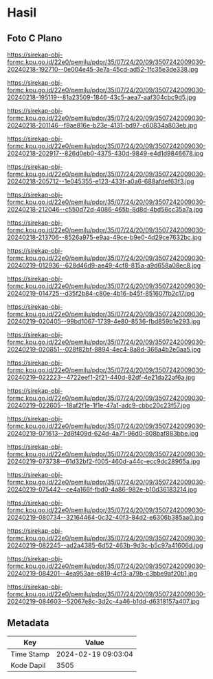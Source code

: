 # Hasil

## Foto C Plano

https://sirekap-obj-formc.kpu.go.id/22e0/pemilu/pdpr/35/07/24/20/09/3507242009030-20240218-192710--0e004e45-3e7a-45cd-ad52-1fc35e3de338.jpg

https://sirekap-obj-formc.kpu.go.id/22e0/pemilu/pdpr/35/07/24/20/09/3507242009030-20240218-195119--81a23509-1846-43c5-aea7-aaf304cbc9d5.jpg

https://sirekap-obj-formc.kpu.go.id/22e0/pemilu/pdpr/35/07/24/20/09/3507242009030-20240218-201146--f9ae816e-b23e-4131-bd97-c60834a803eb.jpg

https://sirekap-obj-formc.kpu.go.id/22e0/pemilu/pdpr/35/07/24/20/09/3507242009030-20240218-202917--826d0eb0-4375-430d-9849-e4d1d9846678.jpg

https://sirekap-obj-formc.kpu.go.id/22e0/pemilu/pdpr/35/07/24/20/09/3507242009030-20240218-205712--1e045355-e123-433f-a0a6-688afdef63f3.jpg

https://sirekap-obj-formc.kpu.go.id/22e0/pemilu/pdpr/35/07/24/20/09/3507242009030-20240218-212046--c550d72d-4086-465b-8d8d-4bd56cc35a7a.jpg

https://sirekap-obj-formc.kpu.go.id/22e0/pemilu/pdpr/35/07/24/20/09/3507242009030-20240218-213706--8526a975-e9aa-49ce-b9e0-4d29ce7632bc.jpg

https://sirekap-obj-formc.kpu.go.id/22e0/pemilu/pdpr/35/07/24/20/09/3507242009030-20240219-012936--628d46d9-ae49-4cf8-815a-a9d658a08ec8.jpg

https://sirekap-obj-formc.kpu.go.id/22e0/pemilu/pdpr/35/07/24/20/09/3507242009030-20240219-014725--d35f2b84-c80e-4b16-b45f-851607fb2c17.jpg

https://sirekap-obj-formc.kpu.go.id/22e0/pemilu/pdpr/35/07/24/20/09/3507242009030-20240219-020405--99bd1067-1739-4e80-8536-fbd859b1e293.jpg

https://sirekap-obj-formc.kpu.go.id/22e0/pemilu/pdpr/35/07/24/20/09/3507242009030-20240219-020851--028f82bf-8894-4ec4-8a8d-366a4b2e0aa5.jpg

https://sirekap-obj-formc.kpu.go.id/22e0/pemilu/pdpr/35/07/24/20/09/3507242009030-20240219-022223--4722eef1-2f21-440d-82df-4e21da22af6a.jpg

https://sirekap-obj-formc.kpu.go.id/22e0/pemilu/pdpr/35/07/24/20/09/3507242009030-20240219-022605--18af2f1e-1f1e-47a1-adc9-cbbc20c23f57.jpg

https://sirekap-obj-formc.kpu.go.id/22e0/pemilu/pdpr/35/07/24/20/09/3507242009030-20240219-071613--2d8f409d-624d-4a71-96d0-808baf883bbe.jpg

https://sirekap-obj-formc.kpu.go.id/22e0/pemilu/pdpr/35/07/24/20/09/3507242009030-20240219-073738--61d32bf2-f005-460d-a44c-ecc9dc28965a.jpg

https://sirekap-obj-formc.kpu.go.id/22e0/pemilu/pdpr/35/07/24/20/09/3507242009030-20240219-075442--ce4a166f-fbd0-4a86-982e-b10d36183214.jpg

https://sirekap-obj-formc.kpu.go.id/22e0/pemilu/pdpr/35/07/24/20/09/3507242009030-20240219-080734--32164464-0c32-40f3-84d2-e6306b385aa0.jpg

https://sirekap-obj-formc.kpu.go.id/22e0/pemilu/pdpr/35/07/24/20/09/3507242009030-20240219-082245--ad2a4385-6d52-463b-9d3c-b5c97a41606d.jpg

https://sirekap-obj-formc.kpu.go.id/22e0/pemilu/pdpr/35/07/24/20/09/3507242009030-20240219-084201--4ea953ae-e819-4cf3-a79b-c3bbe9af20b1.jpg

https://sirekap-obj-formc.kpu.go.id/22e0/pemilu/pdpr/35/07/24/20/09/3507242009030-20240219-084603--52067e8c-3d2c-4a46-b1dd-d6318157a407.jpg


## Metadata

| Key        | Value               |
| ---------- | ------------------- |
| Time Stamp | 2024-02-19 09:03:04 |
| Kode Dapil | 3505                |



